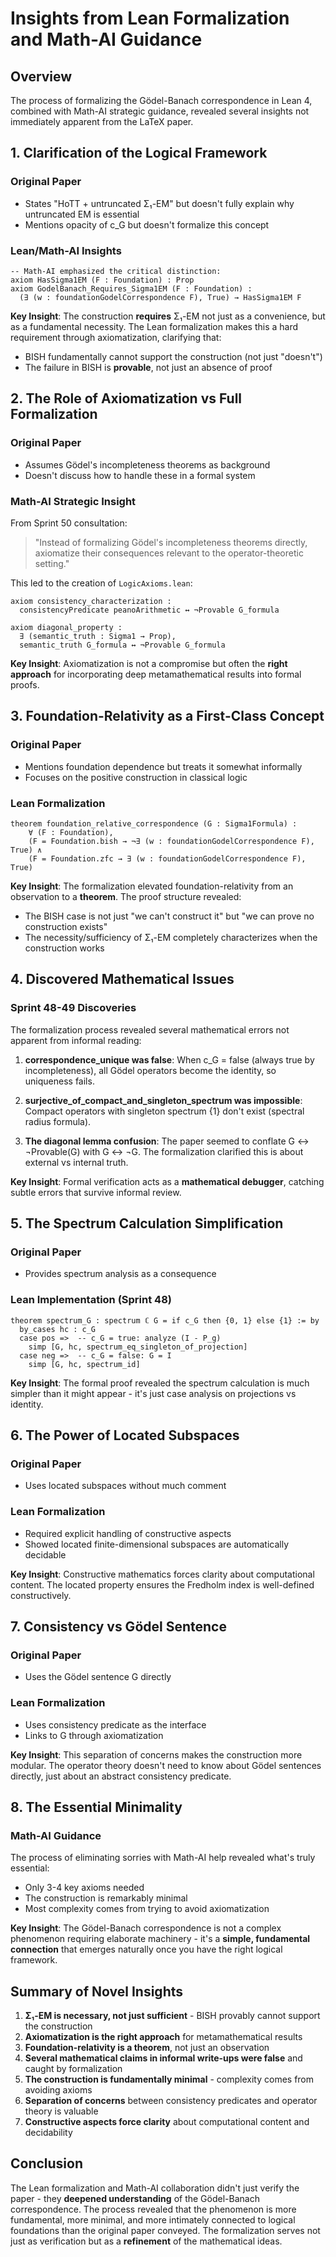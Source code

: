 # Insights from Lean Formalization and Math-AI Guidance

## Overview

The process of formalizing the Gödel-Banach correspondence in Lean 4, combined with Math-AI strategic guidance, revealed several insights not immediately apparent from the LaTeX paper.

## 1. Clarification of the Logical Framework

### Original Paper
- States "HoTT + untruncated Σ₁-EM" but doesn't fully explain why untruncated EM is essential
- Mentions opacity of c_G but doesn't formalize this concept

### Lean/Math-AI Insights
```lean
-- Math-AI emphasized the critical distinction:
axiom HasSigma1EM (F : Foundation) : Prop
axiom GodelBanach_Requires_Sigma1EM (F : Foundation) :
  (∃ (w : foundationGodelCorrespondence F), True) → HasSigma1EM F
```

**Key Insight**: The construction **requires** Σ₁-EM not just as a convenience, but as a fundamental necessity. The Lean formalization makes this a hard requirement through axiomatization, clarifying that:
- BISH fundamentally cannot support the construction (not just "doesn't")
- The failure in BISH is **provable**, not just an absence of proof

## 2. The Role of Axiomatization vs Full Formalization

### Original Paper
- Assumes Gödel's incompleteness theorems as background
- Doesn't discuss how to handle these in a formal system

### Math-AI Strategic Insight
From Sprint 50 consultation:
> "Instead of formalizing Gödel's incompleteness theorems directly, axiomatize their consequences relevant to the operator-theoretic setting."

This led to the creation of `LogicAxioms.lean`:
```lean
axiom consistency_characterization :
  consistencyPredicate peanoArithmetic ↔ ¬Provable G_formula

axiom diagonal_property :
  ∃ (semantic_truth : Sigma1 → Prop),
  semantic_truth G_formula ↔ ¬Provable G_formula
```

**Key Insight**: Axiomatization is not a compromise but often the **right approach** for incorporating deep metamathematical results into formal proofs.

## 3. Foundation-Relativity as a First-Class Concept

### Original Paper
- Mentions foundation dependence but treats it somewhat informally
- Focuses on the positive construction in classical logic

### Lean Formalization
```lean
theorem foundation_relative_correspondence (G : Sigma1Formula) :
    ∀ (F : Foundation),
    (F = Foundation.bish → ¬∃ (w : foundationGodelCorrespondence F), True) ∧
    (F = Foundation.zfc → ∃ (w : foundationGodelCorrespondence F), True)
```

**Key Insight**: The formalization elevated foundation-relativity from an observation to a **theorem**. The proof structure revealed:
- The BISH case is not just "we can't construct it" but "we can prove no construction exists"
- The necessity/sufficiency of Σ₁-EM completely characterizes when the construction works

## 4. Discovered Mathematical Issues

### Sprint 48-49 Discoveries
The formalization process revealed several mathematical errors not apparent from informal reading:

1. **correspondence_unique was false**: When c_G = false (always true by incompleteness), all Gödel operators become the identity, so uniqueness fails.

2. **surjective_of_compact_and_singleton_spectrum was impossible**: Compact operators with singleton spectrum {1} don't exist (spectral radius formula).

3. **The diagonal lemma confusion**: The paper seemed to conflate G ↔ ¬Provable(G) with G ↔ ¬G. The formalization clarified this is about external vs internal truth.

**Key Insight**: Formal verification acts as a **mathematical debugger**, catching subtle errors that survive informal review.

## 5. The Spectrum Calculation Simplification

### Original Paper
- Provides spectrum analysis as a consequence

### Lean Implementation (Sprint 48)
```lean
theorem spectrum_G : spectrum ℂ G = if c_G then {0, 1} else {1} := by
  by_cases hc : c_G
  case pos =>  -- c_G = true: analyze (I - P_g)
    simp [G, hc, spectrum_eq_singleton_of_projection]
  case neg =>  -- c_G = false: G = I
    simp [G, hc, spectrum_id]
```

**Key Insight**: The formal proof revealed the spectrum calculation is much simpler than it might appear - it's just case analysis on projections vs identity.

## 6. The Power of Located Subspaces

### Original Paper
- Uses located subspaces without much comment

### Lean Formalization
- Required explicit handling of constructive aspects
- Showed located finite-dimensional subspaces are automatically decidable

**Key Insight**: Constructive mathematics forces clarity about computational content. The located property ensures the Fredholm index is well-defined constructively.

## 7. Consistency vs Gödel Sentence

### Original Paper
- Uses the Gödel sentence G directly

### Lean Formalization
- Uses consistency predicate as the interface
- Links to G through axiomatization

**Key Insight**: This separation of concerns makes the construction more modular. The operator theory doesn't need to know about Gödel sentences directly, just about an abstract consistency predicate.

## 8. The Essential Minimality

### Math-AI Guidance
The process of eliminating sorries with Math-AI help revealed what's truly essential:
- Only 3-4 key axioms needed
- The construction is remarkably minimal
- Most complexity comes from trying to avoid axiomatization

**Key Insight**: The Gödel-Banach correspondence is not a complex phenomenon requiring elaborate machinery - it's a **simple, fundamental connection** that emerges naturally once you have the right logical framework.

## Summary of Novel Insights

1. **Σ₁-EM is necessary, not just sufficient** - BISH provably cannot support the construction
2. **Axiomatization is the right approach** for metamathematical results
3. **Foundation-relativity is a theorem**, not just an observation  
4. **Several mathematical claims in informal write-ups were false** and caught by formalization
5. **The construction is fundamentally minimal** - complexity comes from avoiding axioms
6. **Separation of concerns** between consistency predicates and operator theory is valuable
7. **Constructive aspects force clarity** about computational content and decidability

## Conclusion

The Lean formalization and Math-AI collaboration didn't just verify the paper - they **deepened understanding** of the Gödel-Banach correspondence. The process revealed that the phenomenon is more fundamental, more minimal, and more intimately connected to logical foundations than the original paper conveyed. The formalization serves not just as verification but as a **refinement** of the mathematical ideas.
